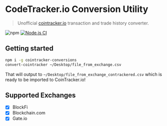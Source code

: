 # CodeTracker.io Conversion Utility

> Unofficial [cointracker.io](https://www.cointracker.io/) transaction and trade history converter.

![npm](https://img.shields.io/npm/v/cointracker-conversions)
[![Node.js CI](https://github.com/geoffdutton/cointracker-conversions/actions/workflows/node.js.yml/badge.svg)](https://github.com/geoffdutton/cointracker-conversions/actions/workflows/node.js.yml)

## Getting started

```bash
npm i -g cointracker-conversions
convert-cointracker ~/Desktop/file_from_exchange.csv
```

That will output to `~/Desktop/file_from_exchange_contrackered.csv` which is ready to be imported to CoinTracker.io!

## Supported Exchanges

- [x] BlockFi
- [x] Blockchain.com
- [x] Gate.io
